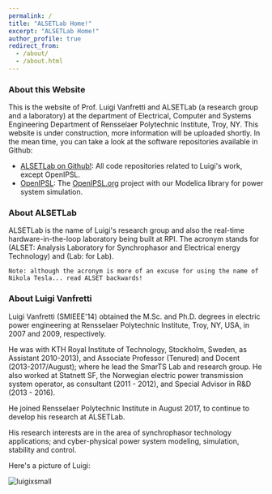 ```yaml
---
permalink: /
title: "ALSETLab Home!"
excerpt: "ALSETLab Home!"
author_profile: true
redirect_from: 
  - /about/
  - /about.html
---
```

### About this Website
This is the website of Prof. Luigi Vanfretti and ALSETLab (a research group and a laboratory) at the department of Electrical, Computer and Systems Engineering Department of Rensselaer Polytechnic Institute, Troy, NY.
This website is under construction, more information will be uploaded shortly. In the mean time, you can take a look at the software repositories available in Github:
  - [ALSETLab on Github!](https://github.com/ALSETLab): All code repositories related to Luigi's work, except OpenIPSL.
  - [OpenIPSL](http://openipsl.org): The [OpenIPSL.org](http://openipsl.org) project with our Modelica library for power system simulation.

### About ALSETLab
ALSETLab is the name of Luigi's research group and also the real-time hardware-in-the-loop laboratory being built at RPI. The acronym stands for (ALSET: Analysis Laboratory for Synchrophasor and Electrical energy Technology) and (Lab: for Lab).

``Note: although the acronym is more of an excuse for using the name of Nikola Tesla... read ALSET backwards!``

### About Luigi Vanfretti
<!---
### Book a Meeting!
For colleagues/students and others that need to meet in person or through Skype, please book a meeting with me using [Google Calendar](https://goo.gl/forms/FXYBhrUI1bpn7Rtj1)
--->
Luigi Vanfretti (SMIEEE'14) obtained the M.Sc. and Ph.D. degrees in electric power engineering at Rensselaer Polytechnic Institute, Troy, NY, USA, in 2007 and 2009, respectively.

He was with KTH Royal Institute of Technology, Stockholm, Sweden, as Assistant 2010-2013), and Associate Professor (Tenured) and Docent (2013-2017/August); where he lead the SmarTS Lab and research group. He also worked at Statnett SF, the Norwegian electric power transmission system operator, as consultant (2011 - 2012), and Special Advisor in R&D (2013 - 2016).

He joined Rensselaer Polytechnic Institute in August 2017, to continue to develop his research at ALSETLab.

His research interests are in the area of synchrophasor technology applications; and cyber-physical power system modeling, simulation, stability and control.

Here's a picture of Luigi:

![luigixsmall](https://alsetlab.github.io/images/luigi_small.jpg "Small Picture")


